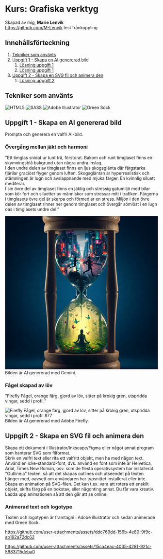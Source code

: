 # Kurs: Grafiska verktyg
Skapad av mig, **Marie Lenvik** <br>
https://github.com/M-Lenvik
test frånkoppling
## Innehållsförteckning
1. [Tekniker som använts](#tekniker-som-använts)
2. [Uppgift 1 - Skapa en AI genererad bild](Uppgift-1---Skapa-en-AI-genererad-bild)
   1. [Lösning uppgift 1](Övergång-mellan-jäkt-och-harmoni)
   2. [Lösning uppgift 1](Fågel-skapad-av-löv)
3. [Uppgift 2 - Skapa en SVG fil och animera den](Uppgift-2---Skapa-en-SVG-fil-och-animera-den)
    1. [Lösning uppgift 2](Animerad-text-och-logotype)


## Tekniker som använts
![HTML5](https://img.shields.io/badge/html5-%23E34F26.svg?style=for-the-badge&logo=html5&logoColor=white)
![SASS](https://img.shields.io/badge/SASS-hotpink.svg?style=for-the-badge&logo=SASS&logoColor=white)
![Adobe Illustrator](https://img.shields.io/badge/adobe%20illustrator-%23FF9A00.svg?style=for-the-badge&logo=adobe%20illustrator&logoColor=white)
![Green Sock](https://img.shields.io/badge/green%20sock-88CE02?style=for-the-badge&logo=greensock&logoColor=white)


## Uppgift 1 - Skapa en AI genererad bild
Prompta och generera en valfri AI-bild.

### Övergång mellan jäkt och harmoni
"Ett timglas snidat ur tunt trä, förstorat. Bakom och runt timglaset finns en skymningsblå bakgrund utan några andra inslag.<br>
I den undre delen av timglaset finns en ljus skogsglänta där färgstarka fjärilar graciöst flyger genom luften. Skogsgläntan är hyperrealistisk och stämningen är lugn och avslappnande med mjuka färger. En kvinnlig siluett mediterar.<br>
I sin övre del av timglaset finns en jäktig och stressig gatumiljö med bilar som kör fort och siluetter av människor som stressar mitt i trafiken. Färgerna i timglasets övre del är skarpa och förmedlar en stress. Miljön i den övre delen av timglaset rinner ner genom timglaset och övergår sömlöst i en lugn oas i timglasets undre del."

![alt text](Gemini_Generated_Image_hj745dhj745dhj74.jpg)
Bilden är AI genererad med Gemini.

### Fågel skapad av löv
"Firefly Fågel, orange färg, gjord av löv, sitter på krokig gren, utspridda vingar, sedd i profil."

![Firefly Fågel, orange färg, gjord av löv, sitter på krokig gren, utspridda vingar, sedd i profil 877](https://github.com/user-attachments/assets/70e52ca4-0046-4313-ae1c-06c9ffad584b) <br>
Bilden är AI genererad med Adobe Firefly.


## Uppgift 2 - Skapa en SVG fil och animera den
Skapa ett dokument i Illustrator/Inkscape/Figma eller något annat program som hanterar SVG som filformat.<br>
Skriv en valfri text eller rita ett valfritt objekt, men ha med någon text. Använd en icke-standard-font, dvs. använd en font som inte är Helvetica, Arial, Times New Roman, osv. som de flesta operativsystem har installerat.<br>
"Outline:a" texten, så att det skapas outlines och utseendet på texten hänger med, oavsett om användaren har typsnittet installerat eller inte.<br>
Skapa en animation på SVG-filen. Det kan t.ex. vara att rotera ett enskilt objekt, skifta färg på en bokstav, eller någonting annat. Du får vara kreativ.<br>
Ladda upp animationen så att den går att se online.

### Animerad text och logotype
Texten och logotypen är framtagni i Adobe illustrator och sedan animerade med Green Sock.

https://github.com/user-attachments/assets/ddc769dd-156b-4e80-9f9c-ab192a72dc62

https://github.com/user-attachments/assets/15ca4eac-4035-4281-921c-5683715deba0
